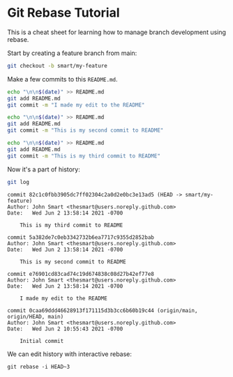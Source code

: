 # Git Rebase Tutorial
This is a cheat sheet for learning how to manage branch development using rebase.

Start by creating a feature branch from main:
```sh
git checkout -b smart/my-feature
```

Make a few commits to this `README.md`.
```sh
echo "\n\n$(date)" >> README.md
git add README.md
git commit -m "I made my edit to the README"

echo "\n\n$(date)" >> README.md
git add README.md
git commit -m "This is my second commit to README"

echo "\n\n$(date)" >> README.md
git add README.md
git commit -m "This is my third commit to README"
```

Now it's a part of history:
```sh
git log
```
```
commit 82c1c0fbb3905dc7ff02304c2a0d2e0bc3e13ad5 (HEAD -> smart/my-feature)
Author: John Smart <thesmart@users.noreply.github.com>
Date:   Wed Jun 2 13:58:14 2021 -0700

    This is my third commit to README

commit 5a382de7c0eb3342732b6ea7717c9355d2852bab
Author: John Smart <thesmart@users.noreply.github.com>
Date:   Wed Jun 2 13:58:14 2021 -0700

    This is my second commit to README

commit e76901cd83cad74c19d674838c08d27b42ef77e8
Author: John Smart <thesmart@users.noreply.github.com>
Date:   Wed Jun 2 13:58:14 2021 -0700

    I made my edit to the README

commit 0caa69ddd46628913f171115d3b3cc6b60b19c44 (origin/main, origin/HEAD, main)
Author: John Smart <thesmart@users.noreply.github.com>
Date:   Wed Jun 2 10:55:43 2021 -0700

    Initial commit
```

We can edit history with interactive rebase:
```
git rebase -i HEAD~3
```
